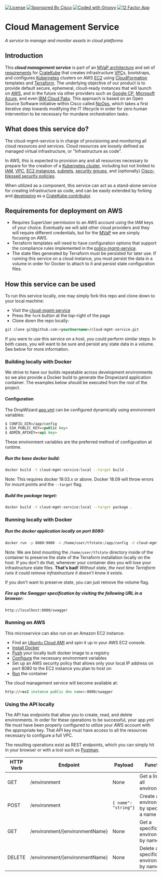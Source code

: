 [![License](http://img.shields.io/badge/license-apache%202.0-yellow)](http://choosealicense.com/licenses/apache-2.0/)
[![Sponsored By Cisco](https://img.shields.io/badge/sponsored%20by-Cisco-blue)](https://www.cisco.com/c/en/us/solutions/cloud/multicloud-solutions.html)
[![Coded with Groovy](https://img.shields.io/badge/language-Groovy-green)](https://github.com/apache/groovy)
[![12 Factor App](https://img.shields.io/badge/app-12--factor-yellow)](https://12factor.net/)

# Cloud Management Service
_A service to manage and monitor assets in cloud platforms_

## Introduction
This **_cloud management service_** is part of an [MVaP architecture](https://github.com/cratekube/cratekube/blob/master/docs/Architecture.md) and set of [requirements](https://github.com/cratekube/cratekube/blob/master/docs/Requirements.md) for [CrateKube](https://cratekube.github.io/) that creates infrastructure [VPC](https://aws.amazon.com/vpc/)s, bootstraps, and configures [Kubernetes](https://kubernetes.io/) clusters on AWS [EC2](https://aws.amazon.com/ec2/pricing/) using [CloudFormation](https://aws.amazon.com/cloudformation/) templates and [Terraform](https://www.terraform.io/).  The underlying objective of our product is to provide default secure, ephemeral, cloud-ready instances that will launch on [AWS](https://aws.amazon.com/ec2/), and in the future via other providers such as [Google CP](https://cloud.google.com/gcp/), [Microsoft  Azure](https://azure.microsoft.com/en-us/), and even [IBM Cloud Paks](https://www.ibm.com/cloud/paks/).  This approach is based on an Open Source Software initiative within Cisco called [NoOps](https://www.cio.com/article/3407714/what-is-noops-the-quest-for-fully-automated-it-operations.html), which takes a first iterative step towards modifying the IT lifecycle in order for zero human intervention to be necessary for mundane orchestration tasks.

## What does this service do?
The cloud-mgmt-service is in charge of provisioning and monitoring all cloud resources and services. Cloud resources are loosely defined as managed virtual infrastructure, or "Infrastructure as code".

In AWS, this is expected to provision any and all resources necessary to prepare for the creation of a [Kubernetes cluster](https://kubernetes.io/docs/tutorials/kubernetes-basics/create-cluster/), including but not limited to [IAM](https://docs.aws.amazon.com/IAM/latest/UserGuide/introduction.html), [VPC](https://docs.aws.amazon.com/vpc/latest/userguide/what-is-amazon-vpc.html), [EC2 instances](https://docs.aws.amazon.com/AWSEC2/latest/UserGuide/concepts.html), [subnets](https://docs.aws.amazon.com/vpc/latest/userguide/VPC_Subnets.html#vpc-subnet-basics), [security groups](https://docs.aws.amazon.com/vpc/latest/userguide/VPC_SecurityGroups.html), and (optionally) [Cisco-blessed security policies](https://www.cisco.com/c/en/us/products/security/what-is-network-security-policy-management.html). 

When utilized as a component, this service can act as a stand-alone service for creating infrastructure as code, and can be easily extended by forking and [developing](https://github.com/cratekube/cratekube/blob/master/docs/Development.md) as a [CrateKube contributor](https://github.com/cratekube/cratekube/blob/master/CONTRIBUTING.md).

## Requirements for deployment on AWS
- Requires SuperUser permission to an AWS account using the IAM keys of your choice. Eventually we will add other cloud providers and they will require different credentials, but for the [MVaP](https://github.com/cratekube/cratekube/blob/master/docs/Architecture.md) we are simply focusing on AWS.  
- Terraform templates will need to have configuration options that support the compliance rules implemented in the [policy-mgmt-service](https://github.com/cratekube/policy-mgmt-service). 
- The state files generated by Terraform must be persisted for later use.  If running this service on a cloud instance, you must persist the data in a volume in order for Docker to attach to it and persist state configuration files.

## How this service can be used
To run this service locally, one may simply fork this repo and clone down to your local machine:
- Visit the [cloud-mgmt-service](https://github.com/cratekube/cloud-mgmt-service)
- Press the `fork` button at the top-right of the page
- Clone down the repo locally:
```html
git clone git@github.com:<yourUsername>/cloud-mgmt-service.git
```
If you were to use this service on a host, you could perform similar steps.  In both cases, you will want to be sure and persist any state data in a volume.  See below for more information.

### Building locally with Docker
We strive to have our builds repeatable across development environments so we also provide a Docker build to generate 
the Dropwizard application container.  The examples below should be executed from the root of the project.

#### Configuration
The DropWizard [app.yml](https://github.com/cratekube/cloud-mgmt-service/blob/master/app.yml) can be configured dynamically using environment variables:

```html
$ CONFIG_DIR=/app/config
$ SSH_PUBLIC_KEY=<public key>
$ ADMIN_APIKEY=<api key>
```
These environment variables are the preferred method of configuration at runtime.

##### Run the base docker build:
```bash
docker build -t cloud-mgmt-service:local --target build .
```
Note: This requires docker 19.03.x or above.  Docker 18.09 will throw errors for mount points and the `--target` flag.

##### Build the package target:
```bash
docker build -t cloud-mgmt-service:local --target package .
```
### Running locally with Docker
##### Run the docker application locally on port 8080:
```bash
docker run -p 8080:9000 -v /home/user/tfstate:/app/config -d cloud-mgmt-service:local
```
Note: We are bind mounting the `/home/user/tfstate` directory inside of the container to preserve the state of the Terraform installation locally on the host.  If you don't do that, whenever your container dies you will lose your infrastructure state files.  **That's bad!**  _Without state, the next time Terraform runs it could remove infrastructure it doesn't know it exists._

If you don't want to preserve state, you can just remove the volume flag.

##### Fire up the Swagger specification by visiting the following URL in a browser:
```bash
http://localhost:8080/swagger
```

### Running on AWS
This microservice can also run on an Amazon EC2 instance:
- Find an [Ubuntu Cloud AMI](https://cloud-images.ubuntu.com/locator/ec2/) and spin it up in your AWS EC2 console.
- [Install Docker](https://docs.docker.com/engine/install/ubuntu/) 
- [Push](https://docs.docker.com/docker-hub/) your locally built docker image to a registry
- [Configure](https://github.com/cratekube/cratekube/blob/master/docs/user/ServiceCloudManagement.md#configuration) the necessary environment variables
- Set up an AWS security policy that allows only your local IP address on port 8080 to the EC2 instance you plan to host on
- [Run](https://github.com/cratekube/cratekube/blob/master/docs/user/ServiceCloudManagement.md#run-the-docker-application-locally-on-port-8080) the container

The cloud management service will become available at:
```html
http://<ec2 instance public dns name>:8080/swagger
```


### Using the API locally
The API has endpoints that allow you to create, read, and delete environments.  In order for these operations to be successful, your app.yml file must have been properly configured to utilize your AWS account with the appropriate key.  That API key must have access to all the resources necessary to configure a full VPC.

The resulting operations exist as REST endpoints, which you can simply hit in your browser or with a tool such as [Postman](https://www.postman.com/downloads/).

| HTTP Verb | Endpoint | Payload | Function |
| --- | --- | --- | --- |  
| GET | /environment | None | Get a list of all environments |
| POST | /environment | <code>{ name": "string"}</code>  | Create an environment by specifying a name |
| GET | /environment/{environmentName} | None | Get a specific environment by name |
| DELETE | /environment/{environmentName} | None | Delete a specific environment by name |

